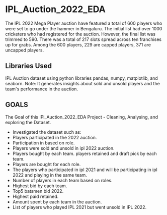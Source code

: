 # IPL_Auction_2022_EDA
The IPL 2022 Mega Player auction have featured a total of 600 players who were set to go under the hammer in Bengaluru. The initial list had over 1000 cricketers who had registered for the auction. However, the final list was trimmed to 590. There was a total of 217 slots spread across ten franchises up for grabs. Among the 600 players, 229 are capped players, 371 are uncapped players.
## Libraries Used
IPL Auction dataset using python libraries pandas, numpy, matplotlib, and seaborn. Note: It generates insights about sold and unsold players and the team's performance in the auction.

## GOALS
The Goal of this IPl_Auction_2022_EDA Project - Cleaning, Analysing, and exploring the Dataset.

- Investigated the dataset such as:   
- Players participated in the 2022 auction.   
- Participation in based on role.    
- Players were sold and unsold in ipl 2022 auction.     
- Players bought by each team. players retained and draft pick by each team.       
- Players are bought for each role.      
- The players who participated in ipl 2021 and will be participating in ipl 2022 and playing in the same team.      
- Number of players in each team based on roles.      
- Highest bid by each team.    
- Top5 batsmen bid 2022.    
- Highest paid retained.     
- Amount spent by each team in the auction.    
- List of players who played IPL 2021 but went unsold in IPL 2022.
